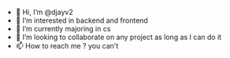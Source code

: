 - 👋 Hi, I’m @djayv2 
- 👀 I’m interested in backend and frontend 
- 🌱 I’m currently majoring in cs
- 💞️ I’m looking to collaborate on any project as long as I can do it 
- 📫 How to reach me ? you can't 

<!---
djayv2/djayv2 is a ✨ special ✨ repository because its `README.md` (this file) appears on your GitHub profile.
You can click the Preview link to take a look at your changes.
--->
